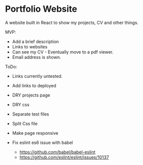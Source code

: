 # Portfolio Website

A website built in React to show my projects, CV and other things.




MVP:
- Add a brief description
- Links to websites
- Can see my CV - Eventually move to a pdf viewer.
- Email address is shown.


ToDo:
- Links currently untested.
- Add links to deployed
- DRY projects page
- DRY css
- Separate test files
- Split Css file
- Make page responsive


- Fix eslint es6 issue with babel
  - https://github.com/babel/babel-eslint
  - https://github.com/eslint/eslint/issues/10137


